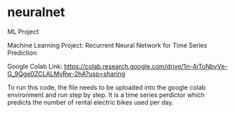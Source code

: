 # neuralnet
ML Project

Machine Learning Project: Recurrent Neural Network for Time Series Prediction

Google Colab Link: https://colab.research.google.com/drive/1n-4rToNbyVe-G_9Qge0ZCLALMvRw-2hA?usp=sharing

To run this code, the file needs to be uploaded into the google colab environment and run step by step. It is a time series perdictor which predicts the number of rental electric bikes used per day. 
